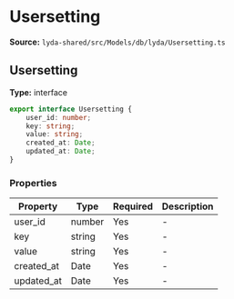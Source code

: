 # Usersetting

**Source:** `lyda-shared/src/Models/db/lyda/Usersetting.ts`

## Usersetting

**Type:** interface

```typescript
export interface Usersetting {
    user_id: number;
    key: string;
    value: string;
    created_at: Date;
    updated_at: Date;
}
```

### Properties

| Property | Type | Required | Description |
|----------|------|----------|-------------|
| user_id | number | Yes | - |
| key | string | Yes | - |
| value | string | Yes | - |
| created_at | D​a​t​e | Yes | - |
| updated_at | D​a​t​e | Yes | - |

